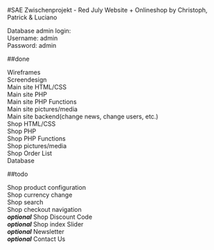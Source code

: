 ﻿#SAE Zwischenprojekt - Red July Website + Onlineshop
by Christoph, Patrick & Luciano  

Database admin login:  
Username: admin  
Password: admin  

##done

Wireframes  
Screendesign  
Main site HTML/CSS  
Main site PHP  
Main site PHP Functions  
Main site pictures/media  
Main site backend(change news, change users, etc.)  
Shop HTML/CSS  
Shop PHP  
Shop PHP Functions  
Shop pictures/media  
Shop Order List  
Database  

##todo

Shop product configuration  
Shop currency change  
Shop search  
Shop checkout navigation  
***optional*** Shop Discount Code  
***optional*** Shop index Slider  
***optional*** Newsletter  
***optional*** Contact Us  
